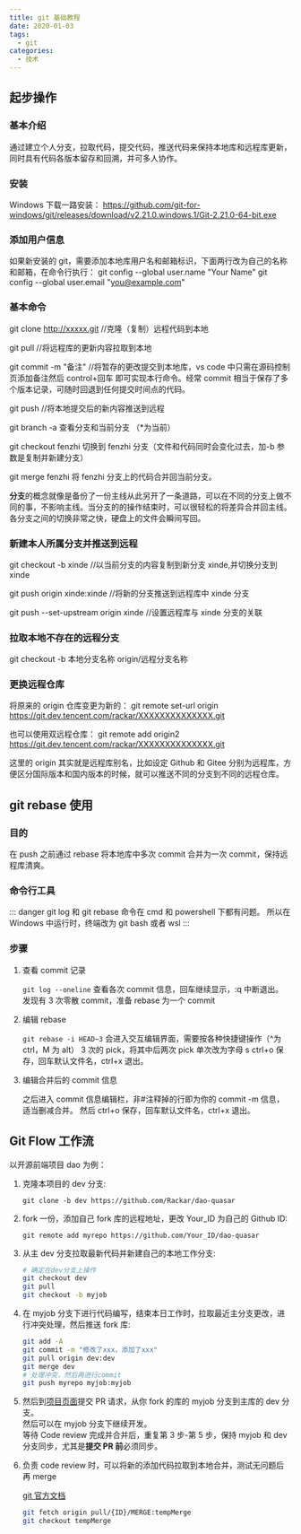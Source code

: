 ```yaml
---
title: git 基础教程
date: 2020-01-03
tags:
  - git
categories:
  - 技术
---
```


## 起步操作

### 基本介绍

通过建立个人分支，拉取代码，提交代码，推送代码来保持本地库和远程库更新，同时具有代码各版本留存和回溯，并可多人协作。

### 安装

Windows 下载一路安装：
https://github.com/git-for-windows/git/releases/download/v2.21.0.windows.1/Git-2.21.0-64-bit.exe

### 添加用户信息

如果新安装的 git，需要添加本地库用户名和邮箱标识，下面两行改为自己的名称和邮箱，在命令行执行：
git config --global user.name "Your Name"
git config --global user.email "you@example.com"

### 基本命令

git clone http://xxxxx.git //克隆（复制）远程代码到本地

git pull //将远程库的更新内容拉取到本地

git commit -m "备注" //将暂存的更改提交到本地库，vs code 中只需在源码控制页添加备注然后 control+回车 即可实现本行命令。经常 commit 相当于保存了多个版本记录，可随时回退到任何提交时间点的代码。

git push //将本地提交后的新内容推送到远程

git branch -a 查看分支和当前分支 （\*为当前）

git checkout fenzhi 切换到 fenzhi 分支（文件和代码同时会变化过去，加-b 参数是复制并新建分支）

git merge fenzhi 将 fenzhi 分支上的代码合并回当前分支。

**分支**的概念就像是备份了一份主线从此另开了一条道路，可以在不同的分支上做不同的事，不影响主线。当分支的的操作结束时，可以很轻松的将差异合并回主线。各分支之间的切换非常之快，硬盘上的文件会瞬间写回。

### 新建本人所属分支并推送到远程

git checkout -b xinde //以当前分支的内容复制到新分支 xinde,并切换分支到 xinde

git push origin xinde:xinde //将新的分支推送到远程库中 xinde 分支

git push --set-upstream origin xinde //设置远程库与 xinde 分支的关联

### 拉取本地不存在的远程分支

git checkout -b 本地分支名称 origin/远程分支名称

### 更换远程仓库

将原来的 origin 仓库变更为新的：
git remote set-url origin https://git.dev.tencent.com/rackar/XXXXXXXXXXXXXX.git

也可以使用双远程仓库：
git remote add origin2 https://git.dev.tencent.com/rackar/XXXXXXXXXXXXXX.git

这里的 origin 其实就是远程库别名，比如设定 Github 和 Gitee 分别为远程库，方便区分国际版本和国内版本的时候，就可以推送不同的分支到不同的远程仓库。

## git rebase 使用

### 目的

在 push 之前通过 rebase 将本地库中多次 commit 合并为一次 commit，保持远程库清爽。

### 命令行工具

::: danger
git log 和 git rebase 命令在 cmd 和 powershell 下都有问题。
所以在 Windows 中运行时，终端改为 git bash 或者 wsl
:::

### 步骤

1. 查看 commit 记录

   `git log --oneline`
   查看各次 commit 信息，回车继续显示，:q 中断退出。
   发现有 3 次零散 commit，准备 rebase 为一个 commit

2. 编辑 rebase

   `git rebase -i HEAD~3`
   会进入交互编辑界面，需要按各种快捷键操作（^为 ctrl，M 为 alt）
   3 次的 pick，将其中后两次 pick 单次改为字母 s
   ctrl+o 保存，回车默认文件名，ctrl+x 退出。

3. 编辑合并后的 commit 信息

   之后进入 commit 信息编辑栏，非#注释掉的行即为你的 commit -m 信息，适当删减合并。
   然后 ctrl+o 保存，回车默认文件名，ctrl+x 退出。

## Git Flow 工作流

以开源前端项目 dao 为例：

1. 克隆本项目的 dev 分支:

   `git clone -b dev https://github.com/Rackar/dao-quasar`

2. fork 一份，添加自己 fork 库的远程地址，更改 Your_ID 为自己的 Github ID:

   `git remote add myrepo https://github.com/Your_ID/dao-quasar`

3. 从主 dev 分支拉取最新代码并新建自己的本地工作分支:

   ```bash
   # 确定在dev分支上操作
   git checkout dev
   git pull
   git checkout -b myjob
   ```

4. 在 myjob 分支下进行代码编写，结束本日工作时，拉取最近主分支更改，进行冲突处理，然后推送 fork 库:

   ```bash
   git add -A
   git commit -m "修改了xxx，添加了xxx"
   git pull origin dev:dev
   git merge dev
   # 处理冲突，然后再进行commit
   git push myrepo myjob:myjob
   ```

5. 然后到[项目页面](https://github.com/Rackar/dao-quasar)提交 PR 请求，从你 fork 的库的 myjob 分支到主库的 dev 分支。  
   然后可以在 myjob 分支下继续开发。  
   等待 Code review 完成并合并后，重复第 3 步-第 5 步，保持 myjob 和 dev 分支同步，尤其是**提交 PR 前**必须同步。

6. 负责 code review 时，可以将新的添加代码拉取到本地合并，测试无问题后再 merge

   [git 官方文档](https://help.github.com/cn/github/collaborating-with-issues-and-pull-requests/checking-out-pull-requests-locally)

   ```bash
   git fetch origin pull/{ID}/MERGE:tempMerge
   git checkout tempMerge
   ```
